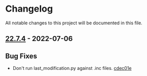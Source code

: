 # Changelog

All notable changes to this project will be documented in this file.

## [22.7.4] - 2022-07-06

## Bug Fixes
* Don't run last_modification.py against .inc files. [cdec01e](https://github.com/greenbone/troubadix/commit/cdec01e)

[22.7.4]: https://github.com/greenbone/troubadix/compare/22.7.4.dev1...22.7.4